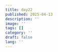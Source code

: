 ```yaml
---
title: day22
published: 2025-04-13
description: ''
image: ''
tags: []
category: ''
draft: false 
lang: ''
---
```


